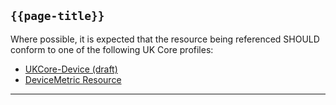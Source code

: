 ## <code>{{page-title}}</code>

Where possible, it is expected that the resource being referenced SHOULD conform to one of the following UK Core profiles:

- [UKCore-Device (draft)](https://simplifier.net/guide/UKCoreImplementationGuideAssetsinDevelopment/Home/ProfilesandExtensions/ProfileUKCore-Device?version=current)
- [DeviceMetric Resource](https://hl7.org/fhir/R4/devicemetric.html)

---